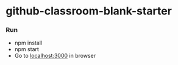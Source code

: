 # github-classroom-blank-starter
### Run
- npm install
- npm start
- Go to [localhost:3000](http://localhost:3000) in browser
